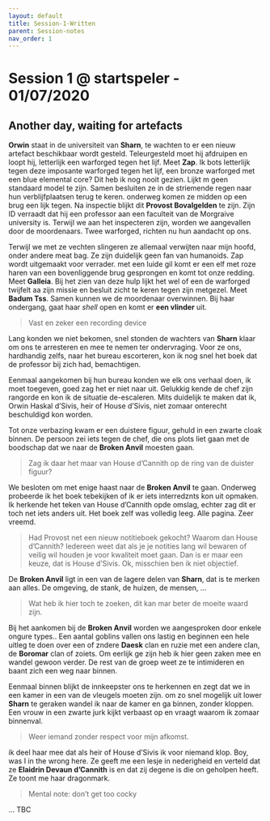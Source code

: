 ```yaml
---
layout: default
title: Session-1-Written
parent: Session-notes
nav_order: 1
---
```

# Session 1 @ startspeler - 01/07/2020

## Another day, waiting for artefacts

**Orwin** staat in de universiteit van **Sharn**, te wachten to er een nieuw artefact beschikbaar wordt gesteld.
Teleurgesteld moet hij afdruipen en loopt hij, letterlijk een warforged tegen het lijf. Meet **Zap**. Ik bots letterlijk tegen deze imposante warforged tegen het lijf, een bronze warforged met een blue elemental core? Dit heb ik nog nooit gezien. Lijkt m geen standaard model te zijn.
Samen besluiten ze in de striemende regen naar hun verblijfplaatsen terug te keren.
onderweg komen ze midden op een brug een lijk tegen.
Na inspectie blijkt dit **Provost Bovalgelden** te zijn.
Zijn ID verraadt dat hij een professor aan een faculteit van de Morgraive university is.
Terwijl we aan het inspecteren zijn, worden we aangevallen door de moordenaars. Twee warforged, richten nu hun aandacht op ons.

Terwijl we met ze vechten slingeren ze allemaal verwijten naar mijn hoofd, onder andere meat bag. Ze zijn duidelijk geen fan van humanoids. Zap wordt uitgemaakt voor verrader.
met een luide gil komt er een elf met roze haren van een bovenliggende brug gesprongen en komt tot onze redding. Meet **Galleia**.
Bij het zien van deze hulp lijkt het wel of een de warforged twijfelt aa zijn missie en besluit zicht te keren tegen zijn metgezel. Meet **Badum Tss**.
Samen kunnen we de moordenaar overwinnen.
Bij haar ondergang, gaat haar *shell* open en komt er **een vlinder** uit.

> Vast en zeker een recording device

Lang konden we niet bekomen, snel stonden de wachters van **Sharn** klaar om ons te arresteren en mee te nemen ter ondervraging. Voor ze ons, hardhandig zelfs, naar het bureau escorteren, kon ik nog snel het boek dat de professor bij zich had, bemachtigen.

Eenmaal aangekomen bij hun bureau konden we elk ons verhaal doen, ik moet toegeven, goed zag het er niet naar uit.
Gelukkig kende de chef zijn rangorde en kon ik de situatie de-escaleren. Mits duidelijk te maken dat ik, Orwin Haskal d’Sivis, heir of House d’Sivis, niet zomaar onterecht beschuldigd kon worden.

Tot onze verbazing kwam er een duistere figuur, gehuld in een zwarte cloak binnen. De persoon zei iets tegen de chef, die ons plots liet gaan met de boodschap dat we naar de **Broken Anvil** moesten gaan.

> Zag ik daar het maar van House d’Cannith op de ring van de duister figuur?

We besloten om met enige haast naar de **Broken Anvil** te gaan. Onderweg probeerde ik het boek tebekijken of ik er iets interredznts kon uit opmaken. Ik herkende het teken van House d’Cannith opde omslag, echter zag dit er toch net iets anders uit.
Het boek zelf was volledig leeg. Alle pagina. Zeer vreemd.

> Had Provost net een nieuw notitieboek gekocht? Waarom dan House d’Cannith? Iedereen weet dat als je je notities lang wil bewaren of veilig wil houden je voor kwaliteit moet gaan. Dan is er maar een keuze, dat is House d’Sivis. Ok, misschien ben ik niet objectief.

De **Broken Anvil** ligt in een van de lagere delen van **Sharn**, dat is te merken aan alles. De omgeving, de stank, de huizen, de mensen, ...

> Wat heb ik hier toch te zoeken, dit kan mar beter de moeite waard zijn.

Bij het aankomen bij de **Broken Anvil** worden we aangesproken door enkele ongure types.. Een aantal goblins vallen ons lastig en beginnen een hele uitleg te doen over een of zndere **Daesk** clan en ruzie met een andere clan, de **Boromar** clan of zoiets. Om eerlijk ge zijn heb ik hier geen zaken mee en wandel gewoon verder. De rest van de groep weet ze te intimideren en baant zich een weg naar binnen.

Eenmaal binnen blijkt de innkeepster ons te herkennen en zegt dat we in een kamer in een van de vleugels moeten zijn. om zo snel mogelijk uit lower **Sharn** te geraken wandel ik naar de kamer en ga binnen, zonder kloppen.
Een vrouw in een zwarte jurk kijkt verbaast op en vraagt waarom ik zomaar binnenval.

> Weer iemand zonder respect voor mijn afkomst.

ik deel haar mee dat als heir of House d’Sivis ik voor niemand klop.
Boy, was I in the wrong here. Ze geeft me een lesje in nederigheid en verteld dat ze **Elaidrin Devaun d’Cannith** is en dat zij degene is die on geholpen heeft. Ze toont me haar dragonmark.

> Mental note: don’t get too cocky

... TBC
